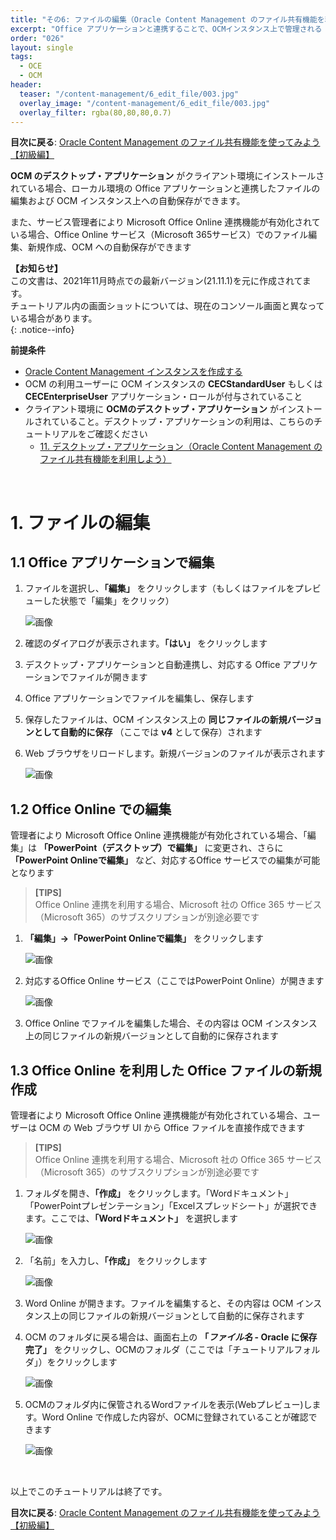 ```yaml
---
title: "その6: ファイルの編集（Oracle Content Management のファイル共有機能を利用しよう）"
excerpt: "Office アプリケーションと連携することで、OCMインスタンス上で管理される Office ファイルの編集および自動保存が可能となります。ここでは、その操作方法を確認します"
order: "026"
layout: single
tags:
  - OCE
  - OCM
header:
  teaser: "/content-management/6_edit_file/003.jpg"
  overlay_image: "/content-management/6_edit_file/003.jpg"
  overlay_filter: rgba(80,80,80,0.7)
---
```


**目次に戻る**: [Oracle Content Management のファイル共有機能を使ってみよう【初級編】](../using_file_sharing)

**OCM のデスクトップ・アプリケーション** がクライアント環境にインストールされている場合、ローカル環境の Office アプリケーションと連携したファイルの編集および OCM インスタンス上への自動保存ができます。

また、サービス管理者により Microsoft Office Online 連携機能が有効化されている場合、Office Online サービス（Microsoft 365サービス）でのファイル編集、新規作成、OCM への自動保存ができます


**【お知らせ】**  
この文書は、2021年11月時点での最新バージョン(21.11.1)を元に作成されてます。  
チュートリアル内の画面ショットについては、現在のコンソール画面と異なっている場合があります。  
{: .notice--info}


**前提条件**
- [Oracle Content Management インスタンスを作成する](../create_oce_instance)
- OCM の利用ユーザーに OCM インスタンスの **CECStandardUser** もしくは **CECEnterpriseUser** アプリケーション・ロールが付与されていること
- クライアント環境に **OCMのデスクトップ・アプリケーション** がインストールされていること。デスクトップ・アプリケーションの利用は、こちらのチュートリアルをご確認ください
    - [11. デスクトップ・アプリケーション（Oracle Content Management のファイル共有機能を利用しよう）](../11_desktop_application)

<br>

# 1. ファイルの編集

## 1.1 Office アプリケーションで編集

1. ファイルを選択し、**「編集」** をクリックします（もしくはファイルをプレビューした状態で「編集」をクリック）

    ![画像](001.jpg)

1. 確認のダイアログが表示されます。**「はい」** をクリックします

1. デスクトップ・アプリケーションと自動連携し、対応する Office アプリケーションでファイルが開きます

1. Office アプリケーションでファイルを編集し、保存します

1. 保存したファイルは、OCM インスタンス上の **同じファイルの新規バージョンとして自動的に保存** （ここでは **v4** として保存）されます

1. Web ブラウザをリロードします。新規バージョンのファイルが表示されます

    ![画像](002.jpg)


## 1.2 Office Online での編集

管理者により Microsoft Office Online 連携機能が有効化されている場合、「編集」は **「PowerPoint（デスクトップ）で編集」** に変更され、さらに **「PowerPoint Onlineで編集」** など、対応するOffice サービスでの編集が可能となります

> **[TIPS]**  
> Office Online 連携を利用する場合、Microsoft 社の Office 365 サービス（Microsoft 365）のサブスクリプションが別途必要です



1. **「編集」→「PowerPoint Onlineで編集」** をクリックします

    ![画像](003.jpg)

1. 対応するOffice Online サービス（ここではPowerPoint Online）が開きます

    ![画像](004.jpg)

1. Office Online でファイルを編集した場合、その内容は OCM インスタンス上の同じファイルの新規バージョンとして自動的に保存されます


## 1.3 Office Online を利用した Office ファイルの新規作成

管理者により Microsoft Office Online 連携機能が有効化されている場合、ユーザーは OCM の Web ブラウザ UI から Office ファイルを直接作成できます

> **[TIPS]**  
> Office Online 連携を利用する場合、Microsoft 社の Office 365 サービス（Microsoft 365）のサブスクリプションが別途必要です


1. フォルダを開き、**「作成」** をクリックします。「Wordドキュメント」「PowerPointプレゼンテーション」「Excelスプレッドシート」が選択できます。ここでは、**「Wordドキュメント」** を選択します

    ![画像](005.jpg)

1. 「名前」を入力し、**「作成」** をクリックします

    ![画像](006.jpg)

1. Word Online が開きます。ファイルを編集すると、その内容は OCM インスタンス上の同じファイルの新規バージョンとして自動的に保存されます

1. OCM のフォルダに戻る場合は、画面右上の **「*ファイル名* - Oracle に保存完了」** をクリックし、OCMのフォルダ（ここでは「チュートリアルフォルダ」）をクリックします

    ![画像](007.jpg)

1. OCMのフォルダ内に保管されるWordファイルを表示(Webプレビュー)します。Word Online で作成した内容が、OCMに登録されていることが確認できます

    ![画像](008.jpg)

<br>

以上でこのチュートリアルは終了です。

**目次に戻る**: [Oracle Content Management のファイル共有機能を使ってみよう【初級編】](../using_file_sharing)
